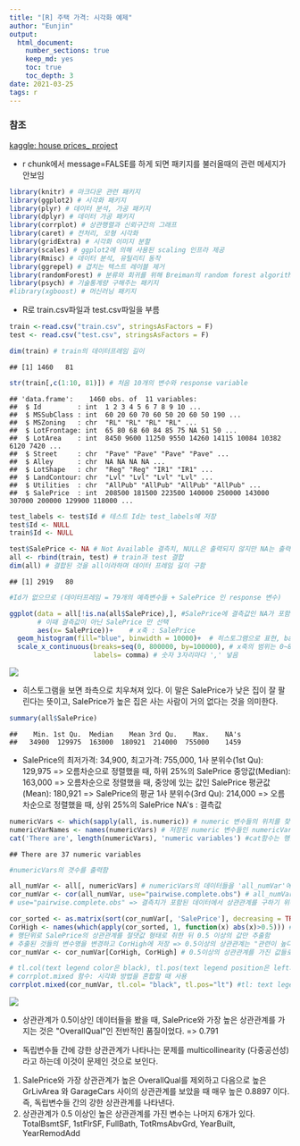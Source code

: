 ```yaml
---
title: "[R] 주택 가격: 시각화 예제"
author: "Eunjin"
output:
  html_document:
    number_sections: true
    keep_md: yes
    toc: true
    toc_depth: 3
date: 2021-03-25
tags: r
---
```


### 참조
[kaggle: house prices_ project](https://www.kaggle.com/erikbruin/house-prices-lasso-xgboost-and-a-detailed-eda)


- r chunk에서 message=FALSE를 하게 되면 패키지를 불러올때의 관련 메세지가 안보임

```r
library(knitr) # 마크다운 관련 패키지
library(ggplot2) # 시각화 패키지
library(plyr) # 데이터 분석, 가공 패키지
library(dplyr) # 데이터 가공 패키지
library(corrplot) # 상관행렬과 신뢰구간의 그래프
library(caret) # 전처리, 모형 시각화
library(gridExtra) # 시각화 이미지 분할
library(scales) # ggplot2에 의해 사용된 scaling 인프라 제공
library(Rmisc) # 데이터 분석, 유틸리티 동작
library(ggrepel) # 겹치는 텍스트 레이블 제거
library(randomForest) # 분류와 회귀를 위해 Breiman의 random forest algorithm 구현
library(psych) # 기술통계량 구해주는 패키지
#library(xgboost) # 머신러닝 패키지
```

- R로 train.csv파일과 test.csv파일을 부름

```r
train <-read.csv("train.csv", stringsAsFactors = F)
test <- read.csv("test.csv", stringsAsFactors = F)
```


```r
dim(train) # train의 데이터프레임 길이
```

```
## [1] 1460   81
```

```r
str(train[,c(1:10, 81)]) # 처음 10개의 변수와 response variable
```

```
## 'data.frame':	1460 obs. of  11 variables:
##  $ Id         : int  1 2 3 4 5 6 7 8 9 10 ...
##  $ MSSubClass : int  60 20 60 70 60 50 20 60 50 190 ...
##  $ MSZoning   : chr  "RL" "RL" "RL" "RL" ...
##  $ LotFrontage: int  65 80 68 60 84 85 75 NA 51 50 ...
##  $ LotArea    : int  8450 9600 11250 9550 14260 14115 10084 10382 6120 7420 ...
##  $ Street     : chr  "Pave" "Pave" "Pave" "Pave" ...
##  $ Alley      : chr  NA NA NA NA ...
##  $ LotShape   : chr  "Reg" "Reg" "IR1" "IR1" ...
##  $ LandContour: chr  "Lvl" "Lvl" "Lvl" "Lvl" ...
##  $ Utilities  : chr  "AllPub" "AllPub" "AllPub" "AllPub" ...
##  $ SalePrice  : int  208500 181500 223500 140000 250000 143000 307000 200000 129900 118000 ...
```


```r
test_labels <- test$Id # 테스트 Id는 test_labels에 저장
test$Id <- NULL
train$Id <- NULL
```


```r
test$SalePrice <- NA # Not Available 결측치, NULL은 출력되지 않지만 NA는 출력됨
all <- rbind(train, test) # train과 test 결합
dim(all) # 결합된 것을 all이라하며 데이터 프레임 길이 구함
```

```
## [1] 2919   80
```

```r
#Id가 없으므로 (데이터프레임 = 79개의 예측변수들 + SalePrice 인 response 변수)
```


```r
ggplot(data = all[!is.na(all$SalePrice),], #SalePrice에 결측값인 NA가 포함되어있는지 확인함
       # 이때 결측값이 아닌 SalePrice 만 선택
       aes(x= SalePrice))+    # x축 : SalePrice
  geom_histogram(fill="blue", binwidth = 10000)+  # 히스토그램으로 표현, bar은 blue, bar의 두께는 10000으로 설정
  scale_x_continuous(breaks=seq(0, 800000, by=100000), # x축의 범위는 0~800000, 100000단위로 끊어줌
                     labels= comma) # 숫자 3자리마다 ',' 넣음
```

![](/hueman_images/mini_proj/unnamed-chunk-6-1.png)<!-- -->
- 히스토그램을 보면 좌측으로 치우쳐져 있다.
이 말은 SalePrice가 낮은 집이 잘 팔린다는 뜻이고, SalePrice가 높은 집은 사는 사람이 거의 없다는 것을 의미한다. 


```r
summary(all$SalePrice)
```

```
##    Min. 1st Qu.  Median    Mean 3rd Qu.    Max.    NA's 
##   34900  129975  163000  180921  214000  755000    1459
```
- SalePrice의 최저가격: 34,900, 최고가격: 755,000,
1사 분위수(1st Qu): 129,975 => 오름차순으로 정렬했을 때, 하위 25%의 SalePrice
중앙값(Median): 163,000 => 오름차순으로 정렬했을 때, 중앙에 있는 값인 SalePrice
평균값(Mean): 180,921 => SalePrice의 평균
1사 분위수(3rd Qu): 214,000 => 오름차순으로 정렬했을 때, 상위 25%의 SalePrice
NA's : 결측값


```r
numericVars <- which(sapply(all, is.numeric)) # numeric 변수들의 위치를 찾는데 그 결과를 벡터 또는 행렬로 반환
numericVarNames <- names(numericVars) # 저장된 numeric 변수들인 numericVars로 변수명 변경된 것을 Name벡터인 numericVarNames로 저장
cat('There are', length(numericVars), 'numeric variables') #cat함수는 행을 바꾸지 않음
```

```
## There are 37 numeric variables
```

```r
#numericVars의 갯수를 출력함

all_numVar <- all[, numericVars] # numericVars의 데이터들을 'all_numVar'에 저장 (numericVars는 그냥 벡터일뿐, 데이터프레임이 아님)
cor_numVar <- cor(all_numVar, use="pairwise.complete.obs") # all_numVar들의 상관관계를 저장
# use="pairwise.complete.obs" => 결측치가 포함된 데이터에서 상관관계를 구하기 위해 사용

cor_sorted <- as.matrix(sort(cor_numVar[, 'SalePrice'], decreasing = TRUE)) # SalePrice와의 상관관계만을 내림차순으로 정렬한 뒤 행렬로 변환한 것을 cor_sorted 행렬에 저장
CorHigh <- names(which(apply(cor_sorted, 1, function(x) abs(x)>0.5))) # 1:행, 2:열,  function(x) { abs (x)}
# 행단위로 SalePrice의 상관관계를 절댓값 형태로 취한 뒤 0.5 이상의 값만 추출함
# 추출된 것들의 변수명을 변경하고 CorHigh에 저장 => 0.5이상의 상관관계는 "관련이 높다"라는 의미
cor_numVar <- cor_numVar[CorHigh, CorHigh] # 0.5이상의 상관관계를 가진 값들로만 cor_numVar에 다시 저장

# tl.col(text legend color은 black), tl.pos(text legend position은 left와 top)
# corrplot.mixed 함수: 시각화 방법을 혼합할 때 사용
corrplot.mixed(cor_numVar, tl.col= "black", tl.pos="lt") #tl: text legend, cl: color legend
```

![](/hueman_images/mini_proj/unnamed-chunk-8-1.png)<!-- -->

- 상관관계가 0.5이상인 데이터들을 봤을 때, SalePrice와 가장 높은 상관관계를 가지는 것은 "OverallQual"인 전반적인 품질이었다. => 0.791

- 독립변수들 간에 강한 상관관계가 나타나는 문제를 multicollinearity (다중공선성)라고 하는데 이것이 문제인 것으로 보인다. 

1) SalePrice와 가장 상관관계가 높은 OverallQual를 제외하고 다음으로 높은 GrLivArea 와 GarageCars 사이의 상관관계를 보았을 때 매우 높은 0.8897 이다. 즉, 독립변수들 간의 강한 상관관계를 나타낸다. 
2) 상관관계가 0.5 이상인 높은 상관관계를 가진 변수는 나머지 6개가 있다.
TotalBsmtSF, 1stFlrSF, FullBath, TotRmsAbvGrd, YearBuilt, YearRemodAdd





